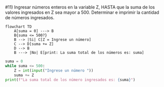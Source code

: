 #11) Ingresar números enteros en la variable Z, HASTA que la suma de los valores ingresados en Z
sea mayor a 500. Determinar e imprimir la cantidad de números ingresados. 
```mermaid
flowchart TD
	A[suma = 0] ---> B
    B{suma <= 500?}
    B --> |Si| C[Z = Ingrese un número]
    C --> D[suma += Z]
    D --> B
    B ---> |No| E[print: La suma total de los números es: suma]
```

```python
suma = 0
while suma <= 500:
    Z = int(input("Ingrese un número "))
    suma += Z
print(f"La suma total de los número ingresados es: {suma}")
```